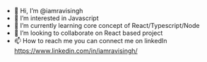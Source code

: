 - 👋 Hi, I’m @iamravisingh
- 👀 I’m interested in Javascript 
- 🌱 I’m currently learning core concept of React/Typescript/Node
- 💞️ I’m looking to collaborate on React based project
- 📫 How to reach me 
   you can connect me on linkedIn https://www.linkedin.com/in/iamravisingh/

<!---
iamravisingh/iamravisingh is a ✨ special ✨ repository because its `README.md` (this file) appears on your GitHub profile.
You can click the Preview link to take a look at your changes.
--->
